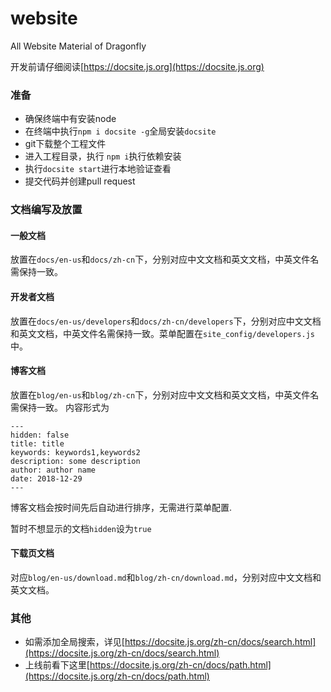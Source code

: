 # website
All Website Material of Dragonfly

开发前请仔细阅读[https://docsite.js.org](https://docsite.js.org)

### 准备

+ 确保终端中有安装node
+ 在终端中执行`npm i docsite -g`全局安装`docsite`
+ git下载整个工程文件
+ 进入工程目录，执行 `npm i`执行依赖安装
+ 执行`docsite start`进行本地验证查看
+ 提交代码并创建pull request

### 文档编写及放置

#### 一般文档

放置在`docs/en-us`和`docs/zh-cn`下，分别对应中文文档和英文文档，中英文件名需保持一致。

#### 开发者文档

放置在`docs/en-us/developers`和`docs/zh-cn/developers`下，分别对应中文文档和英文文档，中英文件名需保持一致。菜单配置在`site_config/developers.js`中。

#### 博客文档

放置在`blog/en-us`和`blog/zh-cn`下，分别对应中文文档和英文文档，中英文件名需保持一致。
内容形式为
```
---
hidden: false
title: title
keywords: keywords1,keywords2
description: some description
author: author name
date: 2018-12-29
---
```
博客文档会按时间先后自动进行排序，无需进行菜单配置.

暂时不想显示的文档`hidden`设为`true`

#### 下载页文档

对应`blog/en-us/download.md`和`blog/zh-cn/download.md`，分别对应中文文档和英文文档。

### 其他

+ 如需添加全局搜索，详见[https://docsite.js.org/zh-cn/docs/search.html](https://docsite.js.org/zh-cn/docs/search.html)
+ 上线前看下这里[https://docsite.js.org/zh-cn/docs/path.html](https://docsite.js.org/zh-cn/docs/path.html)



